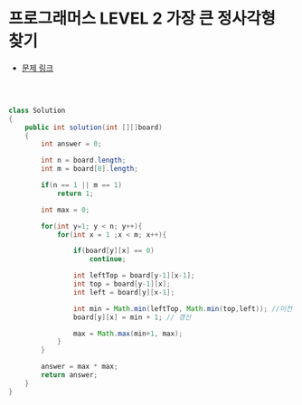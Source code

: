 # 프로그래머스 LEVEL 2 가장 큰 정사각형 찾기

- [문제 링크](https://programmers.co.kr/learn/courses/30/lessons/12905?language=java)

</br>

```java

class Solution
{
    public int solution(int [][]board)
    {
        int answer = 0;

        int n = board.length;
        int m = board[0].length;

        if(n == 1 || m == 1)
            return 1;

        int max = 0;

        for(int y=1; y < n; y++){
            for(int x = 1 ;x < m; x++){

                if(board[y][x] == 0)
                    continue;

                int leftTop = board[y-1][x-1];
                int top = board[y-1][x];
                int left = board[y][x-1];

                int min = Math.min(leftTop, Math.min(top,left)); //이전 변의 길이
                board[y][x] = min + 1; // 갱신

                max = Math.max(min+1, max);
            }
        }

        answer = max * max;
        return answer;
    }
}

```
